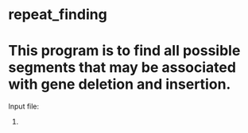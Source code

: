 # repeat_finding
# This program is to find all possible segments that may be associated with gene deletion and insertion.

Input file: 

1. 
